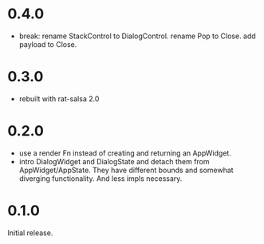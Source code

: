 # 0.4.0

* break: rename StackControl to DialogControl. rename Pop to Close. add payload to Close.

# 0.3.0

* rebuilt with rat-salsa 2.0

# 0.2.0

* use a render Fn instead of creating and returning an AppWidget.
* intro DialogWidget and DialogState and detach them from
  AppWidget/AppState. They have different bounds and somewhat diverging
  functionality. And less impls necessary.

# 0.1.0

Initial release.
